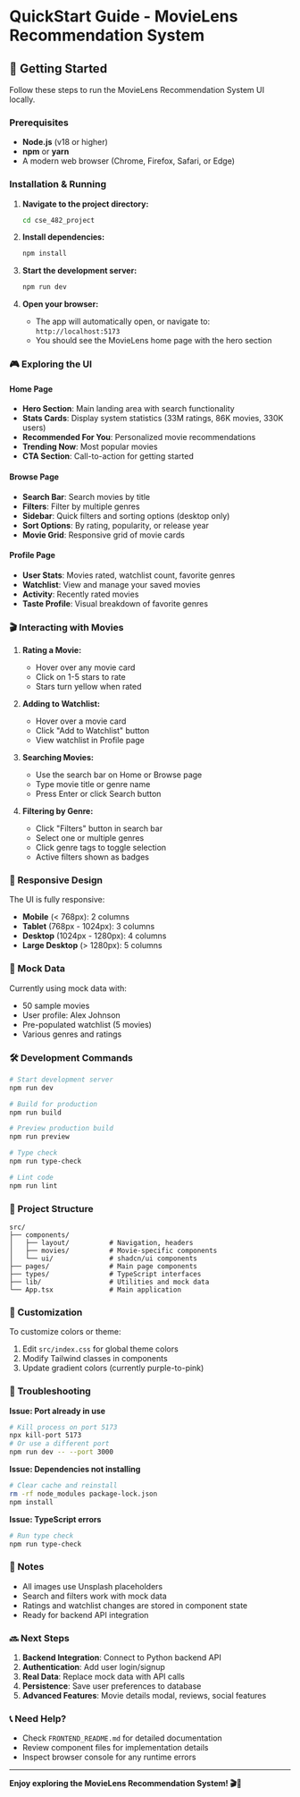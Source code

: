 # QuickStart Guide - MovieLens Recommendation System

## 🚀 Getting Started

Follow these steps to run the MovieLens Recommendation System UI locally.

### Prerequisites

- **Node.js** (v18 or higher)
- **npm** or **yarn**
- A modern web browser (Chrome, Firefox, Safari, or Edge)

### Installation & Running

1. **Navigate to the project directory:**
   ```bash
   cd cse_482_project
   ```

2. **Install dependencies:**
   ```bash
   npm install
   ```

3. **Start the development server:**
   ```bash
   npm run dev
   ```

4. **Open your browser:**
   - The app will automatically open, or navigate to: `http://localhost:5173`
   - You should see the MovieLens home page with the hero section

### 🎮 Exploring the UI

#### Home Page
- **Hero Section**: Main landing area with search functionality
- **Stats Cards**: Display system statistics (33M ratings, 86K movies, 330K users)
- **Recommended For You**: Personalized movie recommendations
- **Trending Now**: Most popular movies
- **CTA Section**: Call-to-action for getting started

#### Browse Page
- **Search Bar**: Search movies by title
- **Filters**: Filter by multiple genres
- **Sidebar**: Quick filters and sorting options (desktop only)
- **Sort Options**: By rating, popularity, or release year
- **Movie Grid**: Responsive grid of movie cards

#### Profile Page
- **User Stats**: Movies rated, watchlist count, favorite genres
- **Watchlist**: View and manage your saved movies
- **Activity**: Recently rated movies
- **Taste Profile**: Visual breakdown of favorite genres

### 🎬 Interacting with Movies

1. **Rating a Movie:**
   - Hover over any movie card
   - Click on 1-5 stars to rate
   - Stars turn yellow when rated

2. **Adding to Watchlist:**
   - Hover over a movie card
   - Click "Add to Watchlist" button
   - View watchlist in Profile page

3. **Searching Movies:**
   - Use the search bar on Home or Browse page
   - Type movie title or genre name
   - Press Enter or click Search button

4. **Filtering by Genre:**
   - Click "Filters" button in search bar
   - Select one or multiple genres
   - Click genre tags to toggle selection
   - Active filters shown as badges

### 📱 Responsive Design

The UI is fully responsive:
- **Mobile** (< 768px): 2 columns
- **Tablet** (768px - 1024px): 3 columns
- **Desktop** (1024px - 1280px): 4 columns
- **Large Desktop** (> 1280px): 5 columns

### 🧪 Mock Data

Currently using mock data with:
- 50 sample movies
- User profile: Alex Johnson
- Pre-populated watchlist (5 movies)
- Various genres and ratings

### 🛠️ Development Commands

```bash
# Start development server
npm run dev

# Build for production
npm run build

# Preview production build
npm run preview

# Type check
npm run type-check

# Lint code
npm run lint
```

### 📂 Project Structure

```
src/
├── components/
│   ├── layout/          # Navigation, headers
│   ├── movies/          # Movie-specific components
│   └── ui/              # shadcn/ui components
├── pages/               # Main page components
├── types/               # TypeScript interfaces
├── lib/                 # Utilities and mock data
└── App.tsx              # Main application
```

### 🎨 Customization

To customize colors or theme:
1. Edit `src/index.css` for global theme colors
2. Modify Tailwind classes in components
3. Update gradient colors (currently purple-to-pink)

### 🔧 Troubleshooting

**Issue: Port already in use**
```bash
# Kill process on port 5173
npx kill-port 5173
# Or use a different port
npm run dev -- --port 3000
```

**Issue: Dependencies not installing**
```bash
# Clear cache and reinstall
rm -rf node_modules package-lock.json
npm install
```

**Issue: TypeScript errors**
```bash
# Run type check
npm run type-check
```

### 📝 Notes

- All images use Unsplash placeholders
- Search and filters work with mock data
- Ratings and watchlist changes are stored in component state
- Ready for backend API integration

### 🔜 Next Steps

1. **Backend Integration**: Connect to Python backend API
2. **Authentication**: Add user login/signup
3. **Real Data**: Replace mock data with API calls
4. **Persistence**: Save user preferences to database
5. **Advanced Features**: Movie details modal, reviews, social features

### 📞 Need Help?

- Check `FRONTEND_README.md` for detailed documentation
- Review component files for implementation details
- Inspect browser console for any runtime errors

---

**Enjoy exploring the MovieLens Recommendation System! 🎬🍿**